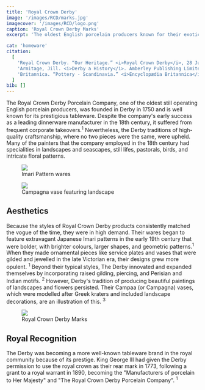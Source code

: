 ```yaml
---
title: 'Royal Crown Derby'
image: '/images/RCD/marks.jpg'
imagecover: '/images/RCD/logo.png'
caption: 'Royal Crown Derby Marks'
excerpt: 'The oldest English porcelain producers known for their exotic motifs'

cat: 'homeware'
citation:
  [
    'Royal Crown Derby. “Our Heritage.” <i>Royal Crown Derby</i>, 28 June 2022, <a target="_blank" rel="noopener noreferrer" href="https://www.royalcrownderby.co.uk/royal-crown-derby-heritage/">www.royalcrownderby.co.uk/royal-crown-derby-heritage/</a>.',
    'Armitage, Jill. <i>Derby a History</i>. Amberley Publishing Limited, 15 Aug. 2014.',
    'Britannica. “Pottery - Scandinavia.” <i>Encyclopædia Britannica</i>, 2023, <a target="_blank" rel="noopener noreferrer" href="https://www.britannica.com/art/pottery/Scandinavia#ref600265">www.britannica.com/art/pottery/Scandinavia#ref600265</a>. Accessed 6 Mar. 2023.',
  ]
bib: []
---
```


<!-- @format -->

The Royal Crown Derby Porcelain Company, one of the oldest still operating English porcelain producers, was founded in Derby in 1750 and is well known for its prestigious tableware. Despite the company's early success as a leading dinnerware manufacturer in the 18th century, it suffered from frequent corporate takeovers.<sup>1</sup> Nevertheless, the Derby traditions of high-quality craftsmanship, where no two pieces were the same, were upheld. Many of the painters that the company employed in the 18th century had specialities in landscapes and seascapes, still lifes, pastorals, birds, and intricate floral patterns.

<figure className="fig-align-right">
  <img src="/images/RCD/ImariC.jpg" />
  <figcaption>Imari Pattern wares</figcaption>
</figure>
<figure className="fig-align-right">
  <img src="/images/RCD/cam.png" />
  <figcaption>Campagna vase featuring landscape</figcaption>
</figure>

## Aesthetics

Because the styles of Royal Crown Derby products consistently matched the vogue of the time, they were in high demand. Their wares began to feature extravagant Japanese Imari patterns in the early 19th century that were bolder, with brighter colours, larger shapes, and geometric patterns.<sup>1</sup> When they made ornamental pieces like service plates and vases that were gilded and jewelled in the late Victorian era, their designs grew more opulent. <sup>1</sup> Beyond their typical styles, The Derby innovated and expanded themselves by incorporating raised gilding, piercing, and Perisian and Indian motifs. <sup>2</sup> However, Derby's tradition of producing beautiful paintings of landscapes and flowers persisted. Their Campaa (or Campagna) vases, which were modelled after Greek kraters and included landscape decorations, are an illustration of this. <sup>3</sup>

<figure className="fig-align-left">
  <img src="/images/RCD/marks.jpg" />
  <figcaption>Royal Crown Derby Marks</figcaption>
</figure>

## Royal Recognition

The Derby was becoming a more well-known tableware brand in the royal community because of its prestige. King George III had given the Derby permission to use the royal crown as their rear mark in 1773, following a grant to a royal warrant in 1890, becoming the "Manufacturers of porcelain to Her Majesty" and "The Royal Crown Derby Porcelain Company". <sup>1</sup>
